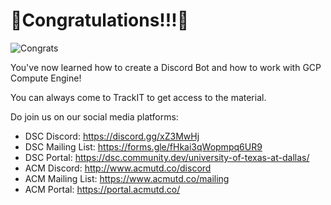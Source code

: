 # 🎊Congratulations!!!🎊

![Congrats](https://media.giphy.com/media/xT0xezQGU5xCDJuCPe/giphy.gif)

You've now learned how to create a Discord Bot and how to work with GCP Compute Engine!

You can always come to TrackIT to get access to the material.

Do join us on our social media platforms:
- DSC Discord: https://discord.gg/xZ3MwHj 
- DSC Mailing List: https://forms.gle/fHkai3qWopmpq6UR9
- DSC Portal: https://dsc.community.dev/university-of-texas-at-dallas/
- ACM Discord: http://www.acmutd.co/discord
- ACM Mailing List: https://www.acmutd.co/mailing
- ACM Portal: https://portal.acmutd.co/
